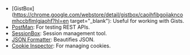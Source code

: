 * [GistBox](https://chrome.google.com/webstore/detail/gistbox/caoihfibgoiiakncomhccbflmlgjaohf?hl=en target="_blank"): Useful for working with Gists.
* [PostMan](https://www.getpostman.com/): For testing REST APIs.
* [SessionBox](https://chrome.google.com/webstore/detail/sessionbox-free-multi-log/megbklhjamjbcafknkgmokldgolkdfig?hl=en): Session management tool.
* [JSON Formatter](https://chrome.google.com/webstore/detail/json-formatter/bcjindcccaagfpapjjmafapmmgkkhgoa): Beautifies JSON.
* [Cookie Inspector](https://chrome.google.com/webstore/detail/cookie-inspector/jgbbilmfbammlbbhmmgaagdkbkepnijn?hl=en): For managing cookies.

